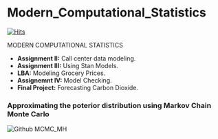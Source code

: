 # Modern_Computational_Statistics
[![Hits](https://hits.seeyoufarm.com/api/count/incr/badge.svg?url=https%3A%2F%2Fgithub.com%2FTahahaha7%2FModern_Computational_Statistics&count_bg=%2379C83D&title_bg=%23555555&icon=clyp.svg&icon_color=%23E7E7E7&title=Visitors&edge_flat=false)](https://hits.seeyoufarm.com)

MODERN COMPUTATIONAL STATISTICS

- **Assignment II:** Call center data modeling.
- **Assignment III:** Using Stan Models.
- **LBA:** Modeling Grocery Prices.
- **Assignemnt IV:** Model Checking.
- **Final Project:** Forecasting Carbon Dioxide.



### Approximating the poterior distribution using Markov Chain Monte Carlo
![Github MCMC_MH](https://github.com/Tahahaha7/Modern_Computational_Statistics/blob/master/MCMC_MH.png) 
